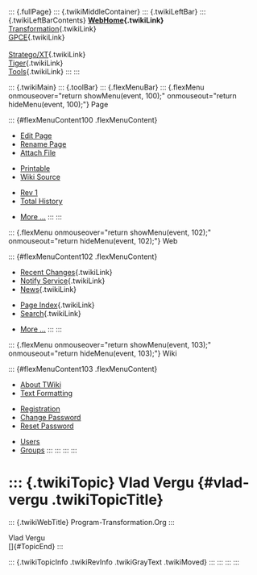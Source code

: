 ::: {.fullPage}
::: {.twikiMiddleContainer}
::: {.twikiLeftBar}
::: {.twikiLeftBarContents}
**[WebHome](WebHome){.twikiLink}**\
[Transformation](../Transform/WebHome){.twikiLink}\
[GPCE](../Gpce/WebHome){.twikiLink}\
\
[Stratego/XT](../Stratego/WebHome){.twikiLink}\
[Tiger](../Tiger/WebHome){.twikiLink}\
[Tools](../Tools/WebHome){.twikiLink}
:::
:::

::: {.twikiMain}
::: {.toolBar}
::: {.flexMenuBar}
::: {.flexMenu onmouseover="return showMenu(event, 100);" onmouseout="return hideMenu(event, 100);"}
Page

::: {#flexMenuContent100 .flexMenuContent}
-   [Edit
    Page](http://www.program-transformation.org/edit/Main/VladVergu?t=1536826252)
-   [Rename
    Page](http://www.program-transformation.org/rename/Main/VladVergu)
-   [Attach
    File](http://www.program-transformation.org/attach/Main/VladVergu)

<!-- -->

-   [Printable](http://www.program-transformation.org/view/Main/VladVergu?skin=print.pattern)
-   [Wiki
    Source](http://www.program-transformation.org/view/Main/VladVergu?skin=text&raw=on&contenttype=text/plain)

<!-- -->

-   [Rev
    1](http://www.program-transformation.org/view/Main/VladVergu?rev=1.1)
-   [Total
    History](http://www.program-transformation.org/rdiff/Main/VladVergu)

<!-- -->

-   [More
    \...](http://www.program-transformation.org/oops/Main/VladVergu?template=oopsmore&param1=1.1&param2=1.1)
:::
:::

::: {.flexMenu onmouseover="return showMenu(event, 102);" onmouseout="return hideMenu(event, 102);"}
Web

::: {#flexMenuContent102 .flexMenuContent}
-   [Recent Changes](WebChanges){.twikiLink}
-   [Notify Service](WebNotify){.twikiLink}
-   [News](WebNews){.twikiLink}

<!-- -->

-   [Page Index](WebIndex){.twikiLink}
-   [Search](WebSearch){.twikiLink}

<!-- -->

-   [More
    \...](http://www.program-transformation.org/oops/Main/VladVergu?template=oopsmore&param1=1.1&param2=1.1)
:::
:::

::: {.flexMenu onmouseover="return showMenu(event, 103);" onmouseout="return hideMenu(event, 103);"}
Wiki

::: {#flexMenuContent103 .flexMenuContent}
-   [About
    TWiki](http://www.program-transformation.org/view/TWiki/WebHome)
-   [Text
    Formatting](http://www.program-transformation.org/view/TWiki/TextFormattingRules)

<!-- -->

-   [Registration](http://www.program-transformation.org/view/TWiki/TWikiRegistration)
-   [Change
    Password](http://www.program-transformation.org/view/TWiki/ChangePassword)
-   [Reset
    Password](http://www.program-transformation.org/view/TWiki/ResetPassword)

<!-- -->

-   [Users](http://www.program-transformation.org/view/Main/TWikiUsers)
-   [Groups](http://www.program-transformation.org/view/Main/TWikiGroups)
:::
:::
:::
:::

::: {.twikiTopic}
Vlad Vergu {#vlad-vergu .twikiTopicTitle}
==========

::: {.twikiWebTitle}
Program-Transformation.Org
:::

Vlad Vergu\
[]{#TopicEnd}
:::

::: {.twikiTopicInfo .twikiRevInfo .twikiGrayText .twikiMoved}
:::
:::
:::
:::
